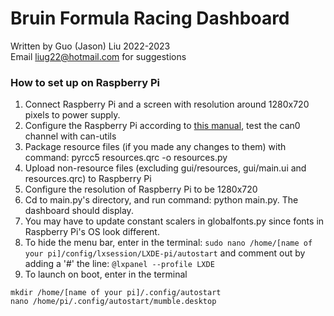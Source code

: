 # Bruin Formula Racing Dashboard
Written by Guo (Jason) Liu 2022-2023<br>
Email liug22@hotmail.com for suggestions
 
### How to set up on Raspberry Pi
1. Connect Raspberry Pi and a screen with resolution around 1280x720 pixels to power supply.
2. Configure the Raspberry Pi according to [this manual](https://www.waveshare.com/w/upload/2/29/RS485-CAN-HAT-user-manuakl-en.pdf), test the can0 channel with can-utils
3. Package resource files (if you made any changes to them) with command: pyrcc5 resources.qrc -o resources.py
4. Upload non-resource files (excluding gui/resources, gui/main.ui and resources.qrc) to Raspberry Pi
5. Configure the resolution of Raspberry Pi to be 1280x720
6. Cd to main.py's directory, and run command: python main.py. The dashboard should display.
7. You may have to update constant scalers in globalfonts.py since fonts in Raspberry Pi's OS look different.
8. To hide the menu bar, enter in the terminal: `sudo nano /home/[name of your pi]/config/lxsession/LXDE-pi/autostart` and comment out by adding a '#' the line: `@lxpanel --profile LXDE`
9. To launch on boot, enter in the terminal
```
mkdir /home/[name of your pi]/.config/autostart
nano /home/pi/.config/autostart/mumble.desktop
```
